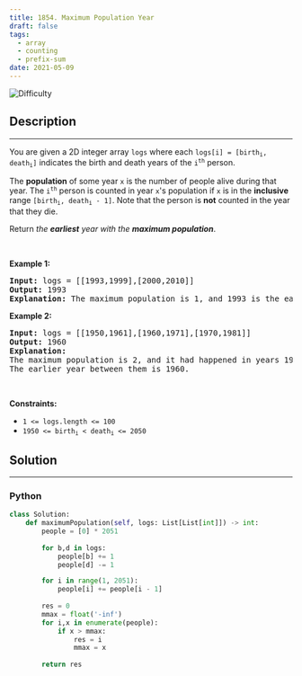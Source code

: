 ```yaml
---
title: 1854. Maximum Population Year
draft: false
tags: 
  - array
  - counting
  - prefix-sum
date: 2021-05-09
---
```


![Difficulty](https://img.shields.io/badge/Difficulty-Easy-blue.svg)

## Description

---
<p>You are given a 2D integer array <code>logs</code> where each <code>logs[i] = [birth<sub>i</sub>, death<sub>i</sub>]</code> indicates the birth and death years of the <code>i<sup>th</sup></code> person.</p>

<p>The <strong>population</strong> of some year <code>x</code> is the number of people alive during that year. The <code>i<sup>th</sup></code> person is counted in year <code>x</code>&#39;s population if <code>x</code> is in the <strong>inclusive</strong> range <code>[birth<sub>i</sub>, death<sub>i</sub> - 1]</code>. Note that the person is <strong>not</strong> counted in the year that they die.</p>

<p>Return <em>the <strong>earliest</strong> year with the <strong>maximum population</strong></em>.</p>

<p>&nbsp;</p>
<p><strong class="example">Example 1:</strong></p>

<pre>
<strong>Input:</strong> logs = [[1993,1999],[2000,2010]]
<strong>Output:</strong> 1993
<strong>Explanation:</strong> The maximum population is 1, and 1993 is the earliest year with this population.
</pre>

<p><strong class="example">Example 2:</strong></p>

<pre>
<strong>Input:</strong> logs = [[1950,1961],[1960,1971],[1970,1981]]
<strong>Output:</strong> 1960
<strong>Explanation:</strong> 
The maximum population is 2, and it had happened in years 1960 and 1970.
The earlier year between them is 1960.</pre>

<p>&nbsp;</p>
<p><strong>Constraints:</strong></p>

<ul>
	<li><code>1 &lt;= logs.length &lt;= 100</code></li>
	<li><code>1950 &lt;= birth<sub>i</sub> &lt; death<sub>i</sub> &lt;= 2050</code></li>
</ul>


## Solution

---
### Python
``` py title='maximum-population-year'
class Solution:
    def maximumPopulation(self, logs: List[List[int]]) -> int:
        people = [0] * 2051
        
        for b,d in logs:
            people[b] += 1
            people[d] -= 1

        for i in range(1, 2051):
            people[i] += people[i - 1]
            
        res = 0
        mmax = float('-inf')
        for i,x in enumerate(people):
            if x > mmax:
                res = i
                mmax = x
        
        return res

```

